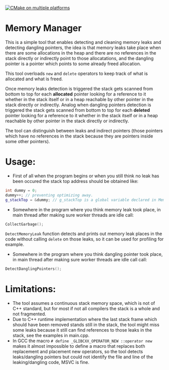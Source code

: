 [![CMake on multiple platforms](https://github.com/muazsh/MemoryManager/actions/workflows/cmake-multi-platform.yml/badge.svg)](https://github.com/muazsh/MemoryManager/actions/workflows/cmake-multi-platform.yml)

# Memory Manager

This is a simple tool that enables detecting and cleaning memory leaks and detecting dangling pointers, the idea is that memory leaks take place when there are some allocations in the heap and there are no references in the stack directly or indirectly point to those allocatations, and the dangling pointer is a pointer which points to some already freed allocation.

This tool overloads `new` and `delete` operators to keep track of what is allocated and what is freed. 

Once memory leaks detection is triggered the stack gets scanned from bottom to top for each **allocated** pointer looking for a reference to it whether in the stack itself or in a heap reachable by other pointer in the stack directly or indirectly. Analog when dangling pointers detection is triggered the stack gets scanned from bottom to top for each **deleted** pointer looking for a reference to it whether in the stack itself or in a heap reachable by other pointer in the stack directly or indirectly.  

The tool can distinguish between leaks and indirect pointers (those pointers which have no references in the stack because they are pointers inside some other pointers).

# Usage:
- First of all when the program begins or when you still think no leak has been occured the stack top address should be obtained like:
```c++
int dummy = 0;
dummy++; // preventing optimizing away.
g_stackTop = &dummy; // g_stackTop is a global variable declared in MemeoryLeakManager.hpp
```
- Somewhere in the program where you think memory leak took place, in main thread after making sure worker threads are idle call:
```c++
CollectGarbage();
```
`DetectMemoryLeak` function detects and prints out memory leak places in the code without calling `delete` on those leaks, so it can be used for profiling for example.
- Somewhere in the program where you think dangling pointer took place, in main thread after making sure worker threads are idle call call:
```c++
DetectDanglingPointers();
```

# Limitations:
- The tool assumes a continuous stack memory space, which is not of C++ standard, but for most if not all compilers the stack is a whole and not fragmented.
- Due to C++ runtime implementation where the last stack frame which should have been removed stands still in the stack, the tool might miss some leaks because it still can find references to those leaks in the stack, see the examples in main.cpp.
- In GCC the macro `# define _GLIBCXX_OPERATOR_NEW ::operator new` makes it almost impossible to define a macro that replaces both replacement and placement new operators, so the tool detects leaks/dangling pointers but could not identify the file and line of the leaking/dangling code, MSVC is fine.
